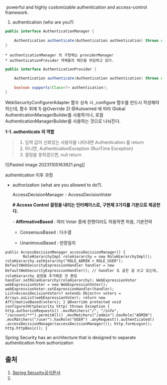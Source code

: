  powerful and highly customizable authentication and access-control framework.

1. authentication (who are you?) 
```java 
public interface AuthenticationManager { 
	
	Authentication authenticate(Authentication authentication) throws AuthenticationException; 
}
```

	* authenticationManager 의 구현체는 providerManager
	* authenticationProvider 객체들의 체인을 위임하고 있다.

```java 
public interface AuthenticationProvider { 
	
	Authentication authenticate(Authentication authentication) throws AuthenticationException; 
	
	boolean supports(Class<?> authentication); 
}
```

WebSecurityConfigurerAdapter 함수 상속 시 ,configure 함수를 반드시 작성해야 하는데, 
함수 위에 1) @Override 2) @Autowired 에 따라 Global AuthenticationManagerBuilder를 사용하거나, 로컬 AuthenticationManagerBuilder를 사용하는 것으로 나눠진다.

**1-1. authenticate 의 역할**
> 1. 입력 값이 신뢰있는 사용자를 나타내면 Authentication 를 return
> 2. 아니면, AuthenticationException (RunTime Exception)
> 3. 결정을 못하겠으면, null return



![[Pasted image 20231105163921.png]]


authentication 이후 과정

* authorization (what are you allowed to do?).

	AccessDecisionManager - AccessDecisionVoter
	
	**# Access Control 결정을 내리는 인터페이스로, 구현체 3가지를 기본으로 제공한다.**
	
	- **AffirmativeBased** : 여러 Voter 중에 한명이라도 허용하면 허용, 기본전략
	
	- ConsensusBased : 다수결
	
	- UnanimousBased : 만장일치

```
public AccessDecisionManager accessDecisionManager() { 
		RoleHierarchyImpl roleHierarchy = new RoleHierarchyImpl(); roleHierarchy.setHierarchy("ROLE_ADMIN > ROLE_USER"); DefaultWebSecurityExpressionHandler handler = new DefaultWebSecurityExpressionHandler(); // handler 도 같은 걸 쓰고 있는데, roleHierarchy 설정을 추가해준 것 뿐임 handler.setRoleHierarchy(roleHierarchy); WebExpressionVoter webExpressionVoter = new WebExpressionVoter(); webExpressionVoter.setExpressionHandler(handler); List<AccessDecisionVoter<? extends Object>> voters = Arrays.asList(webExpressionVoter); return new AffirmativeBased(voters); } @Override protected void configure(HttpSecurity http) throws Exception { http.authorizeRequests() .mvcMatchers("/", "/info", "/account/**").permitAll() .mvcMatchers("/admin").hasRole("ADMIN") .mvcMatchers("/user").hasRole("USER") .anyRequest().authenticated() .accessDecisionManager(accessDecisionManager()); http.formLogin(); http.httpBasic(); }
```


Spring Security has an architecture that is designed to separate authentication from authorization





## 출처
1. [Spring Security공식문서](https://spring.io/projects/spring-security)
2. 